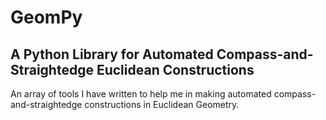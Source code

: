 # GeomPy
## A Python Library for Automated Compass-and-Straightedge Euclidean Constructions
An array of tools I have written to help me in making automated compass-and-straightedge constructions in Euclidean Geometry.
